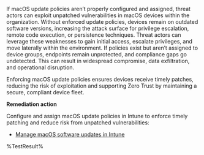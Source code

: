If macOS update policies aren’t properly configured and assigned, threat actors can exploit unpatched vulnerabilities in macOS devices within the organization. Without enforced update policies, devices remain on outdated software versions, increasing the attack surface for privilege escalation, remote code execution, or persistence techniques. Threat actors can leverage these weaknesses to gain initial access, escalate privileges, and move laterally within the environment. If policies exist but aren’t assigned to device groups, endpoints remain unprotected, and compliance gaps go undetected. This can result in widespread compromise, data exfiltration, and operational disruption.

Enforcing macOS update policies ensures devices receive timely patches, reducing the risk of exploitation and supporting Zero Trust by maintaining a secure, compliant device fleet.

**Remediation action**

Configure and assign macOS update policies in Intune to enforce timely patching and reduce risk from unpatched vulnerabilities:  
- [Manage macOS software updates in Intune](https://learn.microsoft.com/intune/intune-service/protect/software-updates-macos?wt.mc_id=zerotrustrecommendations_automation_content_cnl_csasci)
<!--- Results --->
%TestResult%

